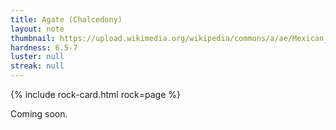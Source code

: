 ```yaml
---
title: Agate (Chalcedony)
layout: note
thumbnail: https://upload.wikimedia.org/wikipedia/commons/a/ae/Mexican_Crazy_Lace_Agate_-_World%27s_Best.jpg
hardness: 6.5-7
luster: null
streak: null
---
```

{% include rock-card.html rock=page %}

Coming soon.
